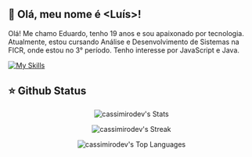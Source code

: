 ## 👾 Olá, meu nome é <Luís>!

Olá! Me chamo Eduardo, tenho 19 anos e sou apaixonado por tecnologia. Atualmente, estou cursando Análise e Desenvolvimento de Sistemas na FICR, onde estou no 3° período. Tenho interesse por JavaScript e Java.

[![My Skills](https://skillicons.dev/icons?i=js,html,css,bootstrap,c,git,java,postgres,vscode,idea)](https://skillicons.dev)

## ⭐ Github Status

<div align='center'> 

![cassimirodev's Stats](https://github-readme-stats.vercel.app/api?username=cassimirodev&theme=dark&show_icons=true&hide_border=false&count_private=true)

![cassimirodev's Streak](https://github-readme-streak-stats.herokuapp.com/?user=cassimirodev&theme=dark&hide_border=false)

![cassimirodev's Top Languages](https://github-readme-stats.vercel.app/api/top-langs/?username=cassimirodev&theme=dark&show_icons=true&hide_border=false&layout=compact)

</div> 
